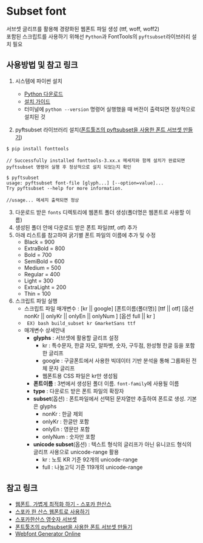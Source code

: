 # Subset font

서브셋 글리프를 활용해 경량화된 웹폰트 파일 생성 (ttf, woff, woff2)   
포함된 스크립트를 사용하기 위해선  <code>Python</code>과 FontTools의 <code>pyftsubset</code>라이브러리 설치 필요

## 사용방법 및 참고 링크
	
1. 시스템에 파이썬 설치
	- [Python 다운로드](https://www.python.org/downloads/)
	- [설치 가이드](https://wikidocs.net/8)
	- 터미널에 <code>python --version</code> 명령어 실행했을 때 버전이 출력되면 정상적으로 설치된 것

2.  pyftsubset 라이브러리 설치([폰트툴즈의 pyftsubset을 사용한 폰트 서브셋 만들기](https://www.44bits.io/ko/post/optimization_webfont_with_pyftsubnet)) 
```
$ pip install fonttools

// Successfully installed fonttools-3.xx.x 메세지와 함께 설치가 완료되면 pyftsubset 명령어 실행 후 정상적으로 설치 되었는지 확인

$ pyftsubset
usage: pyftsubset font-file [glyph...] [--option=value]...
Try pyftsubset --help for more information.

//usage... 메세지 출력되면 정상
```
3. 다운로드 받은 <code>fonts</code> 디렉토리에 웹폰트 폴더 생성(폴더명은 웹폰트로 사용할 이름)
4. 생성된 폴더 안에 다운로드 받은 폰트 파일(ttf, otf) 추가
5. 아래 리스트를 참고하여 굵기별 폰트 파일의 이름에 추가 및 수정
	- Black = 900
	- ExtraBold = 800
	- Bold = 700
	- SemiBold = 600
	- Medium = 500
	- Regular = 400
	- Light = 300
	- ExtraLight = 200
	- Thin = 100
6. 스크립트 파일 실행
	- 스크립트 파일 매개변수 : [kr || google] [폰트이름(폴더명)] [ttf || otf] [옵션 nonKr || onlyKr || onlyEn || onlyNum ] [옵션 full || kr ]
	- <code> EX) bash build_subset kr GmarketSans ttf</code>
	- 매개변수 상세안내
		- **glyphs** : 서브셋에 활용할 글리프 설정
			- kr : 특수문자, 한글 자모, 알파벳, 숫자, 구두점, 완성형 한글 등을 포함한 글리프
			- google : 구글폰트에서 사용한 빅데이터 기반 분석을 통해 그룹화된 전체 문자 글리프
			- 웹폰트용 CSS 파일은 kr만 생성됨
		- **폰트이름** : 3번에서 생성된 폴더 이름. <code>font-family</code>에 사용될 이름
		- **type** : 다운로드 받은 폰트 파일의 확장자
		- **subset**(옵션) : 폰트파일에서 선택된 문자열만 추출하여 폰트로 생성. 기본은 glyphs 
			- nonKr : 한글 제외
			- onlyKr : 한글만 포함
			- onlyEn : 영문만 포함
			- onlyNum : 숫자만 포함
		- **unicode subset**(옵션) : 텍스트 형식의 글리프가 아닌 유니코드 형식의 글리프 사용으로 unicode-range 활용
			- kr : 노토 KR 기준 92개의 unicode-range
			- full : 나눔고딕 기준 119개의  unicode-range


## 참고 링크

- [웹폰트, 가볍게 최적화 하기 - 스포카 한산스](https://brunch.co.kr/@kimdal/4)
- [스포카 한 산스 웹폰트로 사용하기](https://spoqa.github.io/2017/02/15/using-shs-as-webfonts.html)
- [스포카한산스 영숫자 서브셋](https://github.com/isangho/SpoqaHanSans-EN)
- [폰트툴즈의 pyftsubset을 사용한 폰트 서브셋 만들기](https://www.44bits.io/ko/post/optimization_webfont_with_pyftsubnet)
- [Webfont Generator Online](https://transfonter.org/)